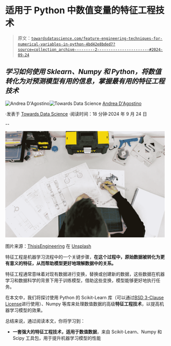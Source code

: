 # 适用于 Python 中数值变量的特征工程技术

> 原文：[`towardsdatascience.com/feature-engineering-techniques-for-numerical-variables-in-python-4bd42e8bded7?source=collection_archive---------2-----------------------#2024-09-24`](https://towardsdatascience.com/feature-engineering-techniques-for-numerical-variables-in-python-4bd42e8bded7?source=collection_archive---------2-----------------------#2024-09-24)

## *学习如何使用 Sklearn、Numpy 和 Python，将数值转化为对预测模型有用的信息，掌握最有用的特征工程技术*

[](https://medium.com/@theDrewDag?source=post_page---byline--4bd42e8bded7--------------------------------)![Andrea D'Agostino](https://medium.com/@theDrewDag?source=post_page---byline--4bd42e8bded7--------------------------------)[](https://towardsdatascience.com/?source=post_page---byline--4bd42e8bded7--------------------------------)![Towards Data Science](https://towardsdatascience.com/?source=post_page---byline--4bd42e8bded7--------------------------------) [Andrea D'Agostino](https://medium.com/@theDrewDag?source=post_page---byline--4bd42e8bded7--------------------------------)

·发表于 [Towards Data Science](https://towardsdatascience.com/?source=post_page---byline--4bd42e8bded7--------------------------------) ·阅读时间：18 分钟·2024 年 9 月 24 日

--

![](img/87c17e4e9a7ed1dc6f5c12abd384f7cd.png)

图片来源：[ThisisEngineering](https://unsplash.com/@thisisengineering?utm_source=medium&utm_medium=referral) 在 [Unsplash](https://unsplash.com/?utm_source=medium&utm_medium=referral)

特征工程是机器学习流程中的一个关键步骤，**在这个过程中，原始数据被转化为更有意义的特征，从而帮助模型更好地理解数据中的关系。**

特征工程通常意味着对现有数据进行变换，替换或创建新的数据，这些数据在机器学习和数据科学的背景下用于训练模型，借助这些变换，模型能够更好地执行任务。

在本文中，我们将探讨使用 Python 的 Scikit-Learn 库（可以通过[BSD 3-Clause License](https://github.com/scikit-learn/scikit-learn?tab=BSD-3-Clause-1-ov-file)进行使用）、Numpy 等库来处理数值数据的高级**特征工程技术**，以提高机器学习模型的效果。

总结来说，通过阅读本文，你将学习到：

+   **一套强大的特征工程技术，适用于数值数据**，来自 Scikit-Learn、Numpy 和 Scipy 工具包，用于提升机器学习模型的性能
